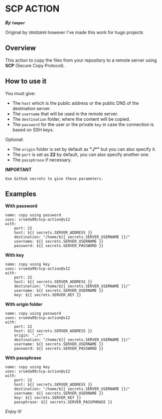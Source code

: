 # SCP ACTION

***By `temper`***

Original by `SRUEDA99` however I've made this work for hugo projects

## Overview
This action to copy the files from your repository to a remote server using **SCP** (Secure Copy Protocol).

## How to use it
You must give:
- The `host` which is the public address or the public DNS of the destination server.
- The `username` that will be used in the remote server.
- The `destination` folder, where the content will be copied.
- The `password` for the user or the private `key` in case the connection is based on SSH keys.

Optional:
- The `origin` folder is set by default as __"./*"__ but you can also specify it.
- The `port` is set as **22** by default, you can also specify another one.
- The `passphrase` if necessary.

**IMPORTANT**
```
Use Github secrets to give these parameters.
```

## Examples
**With password**
```
name: copy using password
uses: srueda99/scp-action@v12
with:
    port: 22
    host: ${{ secrets.SERVER_ADDRESS }}
    destination: "/home/${{ secrets.SERVER_USERNAME }}/"
    username: ${{ secrets.SERVER_USERNAME }}
    password: ${{ secrets.SERVER_PASSWORD }}
```

**With key**
```
name: copy using key
uses: srueda99/scp-action@v12
with:
    port: 22
    host: ${{ secrets.SERVER_ADDRESS }}
    destination: "/home/${{ secrets.SERVER_USERNAME }}/"
    username: ${{ secrets.SERVER_USERNAME }}
    key: ${{ secrets.SERVER_KEY }}
```

**With origin folder**
```
name: copy using password
uses: srueda99/scp-action@v12
with:
    port: 22
    host: ${{ secrets.SERVER_ADDRESS }}
    origin: "./*"
    destination: "/home/${{ secrets.SERVER_USERNAME }}/"
    username: ${{ secrets.SERVER_USERNAME }}
    password: ${{ secrets.SERVER_PASSWORD }}
```

**With passphrase**
```
name: copy using key
uses: srueda99/scp-action@v12
with:
    port: 22
    host: ${{ secrets.SERVER_ADDRESS }}
    destination: "/home/${{ secrets.SERVER_USERNAME }}/"
    username: ${{ secrets.SERVER_USERNAME }}
    key: ${{ secrets.SERVER_KEY }}
    passphrase: ${{ secrets.SERVER_PASSPHRASE }}
```

_Enjoy it!_

